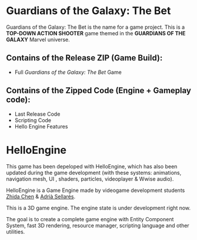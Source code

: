 # Guardians of the Galaxy: The Bet

Guardians of the Galaxy: The Bet is the name for a game project. This is a **TOP-DOWN ACTION SHOOTER** game themed in the **GUARDIANS OF THE GALAXY** Marvel universe.

## Contains of the Release ZIP (Game Build):
- Full _Guardians of the Galaxy: The Bet_ Game

## Contains of the Zipped Code (Engine + Gameplay code):
- Last Release Code
- Scripting Code
- Hello Engine Features

# HelloEngine
This game has been depeloped with HelloEngine, which has also been updated during the game development (with these systems: animations, navigation mesh, UI , shaders, particles, videoplayer & Wwise audio).


HelloEngine is a Game Engine made by videogame development students [Zhida Chen](https://github.com/Xidashuaige) & [Adrià Sellarés](https://github.com/AdriaSeSa).

This is a 3D game engine. The engine state is under development right now.

The goal is to create a complete game engine with Entity Component System, fast 3D rendering, resource manager, scripting language and other utilities.
